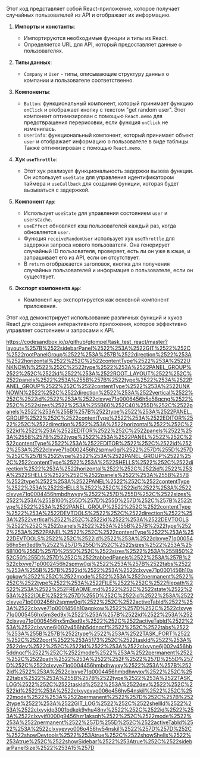Этот код представляет собой React-приложение, которое получает случайных пользователей из API и отображает их информацию.

1. **Импорты и константы**:
   - Импортируются необходимые функции и типы из React.
   - Определяется URL для API, который предоставляет данные о пользователях.

2. **Типы данных**:
   - `Company` и `User` - типы, описывающие структуру данных о компании и пользователе соответственно.

3. **Компоненты**:
   - `Button`: функциональный компонент, который принимает функцию `onClick` и отображает кнопку с текстом "get random user". Этот компонент оптимизирован с помощью `React.memo` для предотвращения перерисовки, если функция `onClick` не изменилась.
   - `UserInfo`: функциональный компонент, который принимает объект `user` и отображает информацию о пользователе в виде таблицы. Также оптимизирован с помощью `React.memo`.

4. **Хук `useThrottle`**:
   - Этот хук реализует функциональность задержки вызова функции. Он использует `useState` для управления идентификатором таймера и `useCallback` для создания функции, которая будет вызываться с задержкой.

5. **Компонент `App`**:
   - Использует `useState` для управления состоянием `user` и `usersCache`.
   - `useEffect` обновляет кэш пользователей каждый раз, когда обновляется `user`.
   - Функция `receiveRandomUser` использует хук `useThrottle` для задержки запроса нового пользователя. Она генерирует случайный ID пользователя, проверяет, есть ли он уже в кэше, и запрашивает его из API, если он отсутствует.
   - В `return` отображается заголовок, кнопка для получения случайных пользователей и информация о пользователе, если он существует.

6. **Экспорт компонента `App`**:
   - Компонент `App` экспортируется как основной компонент приложения.

Этот код демонстрирует использование различных функций и хуков React для создания интерактивного приложения, которое эффективно управляет состоянием и запросами к API.




https://codesandbox.io/p/github/gtompel/task_test_react/master?layout=%257B%2522sidebarPanel%2522%253A%2522GIT%2522%252C%2522rootPanelGroup%2522%253A%257B%2522direction%2522%253A%2522horizontal%2522%252C%2522contentType%2522%253A%2522UNKNOWN%2522%252C%2522type%2522%253A%2522PANEL_GROUP%2522%252C%2522id%2522%253A%2522ROOT_LAYOUT%2522%252C%2522panels%2522%253A%255B%257B%2522type%2522%253A%2522PANEL_GROUP%2522%252C%2522contentType%2522%253A%2522UNKNOWN%2522%252C%2522direction%2522%253A%2522vertical%2522%252C%2522id%2522%253A%2522clxvye71q0006456h5o58qcng%2522%252C%2522sizes%2522%253A%255B60%252C40%255D%252C%2522panels%2522%253A%255B%257B%2522type%2522%253A%2522PANEL_GROUP%2522%252C%2522contentType%2522%253A%2522EDITOR%2522%252C%2522direction%2522%253A%2522horizontal%2522%252C%2522id%2522%253A%2522EDITOR%2522%252C%2522panels%2522%253A%255B%257B%2522type%2522%253A%2522PANEL%2522%252C%2522contentType%2522%253A%2522EDITOR%2522%252C%2522id%2522%253A%2522clxvye71p0002456h2spmw0gj%2522%257D%255D%257D%252C%257B%2522type%2522%253A%2522PANEL_GROUP%2522%252C%2522contentType%2522%253A%2522SHELLS%2522%252C%2522direction%2522%253A%2522horizontal%2522%252C%2522id%2522%253A%2522SHELLS%2522%252C%2522panels%2522%253A%255B%257B%2522type%2522%253A%2522PANEL%2522%252C%2522contentType%2522%253A%2522SHELLS%2522%252C%2522id%2522%253A%2522clxvye71q0004456hmbdhwyxy%2522%257D%255D%252C%2522sizes%2522%253A%255B100%255D%257D%255D%257D%252C%257B%2522type%2522%253A%2522PANEL_GROUP%2522%252C%2522contentType%2522%253A%2522DEVTOOLS%2522%252C%2522direction%2522%253A%2522vertical%2522%252C%2522id%2522%253A%2522DEVTOOLS%2522%252C%2522panels%2522%253A%255B%257B%2522type%2522%253A%2522PANEL%2522%252C%2522contentType%2522%253A%2522DEVTOOLS%2522%252C%2522id%2522%253A%2522clxvye71q0005456hx5m3ed9x%2522%257D%255D%252C%2522sizes%2522%253A%255B100%255D%257D%255D%252C%2522sizes%2522%253A%255B50%252C50%255D%257D%252C%2522tabbedPanels%2522%253A%257B%2522clxvye71p0002456h2spmw0gj%2522%253A%257B%2522tabs%2522%253A%255B%257B%2522id%2522%253A%2522clxvye71p0001456h10agpkow%2522%252C%2522mode%2522%253A%2522permanent%2522%252C%2522type%2522%253A%2522FILE%2522%252C%2522filepath%2522%253A%2522%252FREADME.md%2522%252C%2522state%2522%253A%2522IDLE%2522%257D%255D%252C%2522id%2522%253A%2522clxvye71p0002456h2spmw0gj%2522%252C%2522activeTabId%2522%253A%2522clxvye71p0001456h10agpkow%2522%257D%252C%2522clxvye71q0005456hx5m3ed9x%2522%253A%257B%2522id%2522%253A%2522clxvye71q0005456hx5m3ed9x%2522%252C%2522activeTabId%2522%253A%2522clxvyne6j002v456hb5ddnqcf%2522%252C%2522tabs%2522%253A%255B%257B%2522type%2522%253A%2522TASK_PORT%2522%252C%2522port%2522%253A5173%252C%2522taskId%2522%253A%2522dev%2522%252C%2522id%2522%253A%2522clxvyne6j002v456hb5ddnqcf%2522%252C%2522mode%2522%253A%2522permanent%2522%252C%2522path%2522%253A%2522%252F%2522%257D%255D%257D%252C%2522clxvye71q0004456hmbdhwyxy%2522%253A%257B%2522id%2522%253A%2522clxvye71q0004456hmbdhwyxy%2522%252C%2522tabs%2522%253A%255B%257B%2522type%2522%253A%2522TASK_LOG%2522%252C%2522taskId%2522%253A%2522dev%2522%252C%2522id%2522%253A%2522clxvyevyo006o456hv54nskil%2522%252C%2522mode%2522%253A%2522permanent%2522%257D%252C%257B%2522type%2522%253A%2522GIT_LOG%2522%252C%2522shellId%2522%253A%2522clxvyidp3001bdkek9vhu48nv%2522%252C%2522id%2522%253A%2522clxvyif0000g9456hzr1aksgh%2522%252C%2522mode%2522%253A%2522permanent%2522%257D%255D%252C%2522activeTabId%2522%253A%2522clxvyevyo006o456hv54nskil%2522%257D%257D%252C%2522showDevtools%2522%253Atrue%252C%2522showShells%2522%253Atrue%252C%2522showSidebar%2522%253Atrue%252C%2522sidebarPanelSize%2522%253A15%257D

